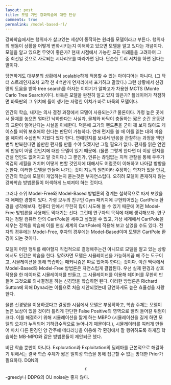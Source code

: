 ```yaml
---
layout: post
title: 모델 기반 강화학습에 대한 단상
comments: true
permalink: /model-based-rl/
---
```


강화학습에서는 행위자가 살고있는 세상이 동작하는 원리를 모델이라고 부른다. 행위자의 행동이 상황을 어떻게 변화시키는지 이해하고 있으면 모델을 알고 있다는 개념이다. 모델을 알고 있으면 무엇이 좋은가? 현재 시점에서 가능한 모든 미래들을 고려하여 그 중 최선일 것으로 사료되는 시나리오를 따라가면 된다. 단순한 트리 서치를 하면 된다는 말이다. 

당연하게도 대부분의 상황에서 scalable하게 적용할 수 있는 아이디어는 아니다. (그 닥터 스트레인지조차 고작 천 4백만개 언저리에서 포기하고 말았다.) 그런 상황에서 신경망의 도움을 받아 tree search를 하자는 이야기가 알파고가 차용한 MCTS (Monte Carlo Tree Search)이다. 바둑은 모델을 완전히 알고 있지 않은가? 플레이어가 착점하면 바둑판의 그 위치에 돌이 생기는 자명한 이치가 바로 바둑의 모델이다. 

인간의 학습, 내지는 의사 결정 과정에서 모델이 사용되는가? 물론이다. 가령 높은 곳에서 물체를 놓으면 얼마간 낙하한다는 사실과, 물체와 바닥이 충돌하는 짧은 순간 운동량의 교환이 일어난다는 사실을 이해한다. 덕분에 고가의 핸드폰을 굳이 깨 보지 않아도 케이스를 씌워 보호해야 한다는 판단이 가능하다. 연애 편지를 쓸 때 이를 읽는 대의 마음을 헤아려 수십번씩 지웠다 썼다 한다. 연애편지를 보내서 반응을 관찰하는 과정을 백만번씩 반복한다면 쓸만한 편지를 만들 수야 있겠지만 그럴 필요가 없다. 편지를 읽은 연인의 반응이 어떨 것인지에 대한 모델이 있기 때문에. (물론 그렇게 한다면 더 이상 편지를 건넬 연인도 없어지고 말 것이다.) 그 뿐인가, 인류는 끊임없는 지적 관찰을 통해 우주가 억겁의 세월을 거치며 어떻게 변할 것인지에 대해서도 어렴풋이 이해하고 나아갈 방향을 논한다. 이러한 모델을 만들어 나가는 것이 지능의 원천이라 주장하는 학자가 있을 만큼, 인간의 학습에 모델이 개입하는지 묻는것은 부자연스럽다. 오히려 모델이 존재하지 않는 강화학습 방법론들이 어색하게 느껴져야 하는 것이다.

그러나 소위 Model-Free와 Model-Based 방법론의 경계는 철학적으로 따져 보았을때 애매한 경향이 있다. 가령 모두의 친구인 Gym 패키지에 구현되어있는 CartPole 환경을 생각해보자. 컴퓨터 안에서 무한히 많이 시도해 볼 수 있기 때문에 어떤 Model-Free 방법론을 사용해도 막대기는 선다. 그런데 연구자의 목적에 대해 생각해보자. 연구자는 정말 컴퓨터 안의 CartPole을 세우고 싶었을 수 있고, 가상 세계에서 CartPole을 세우는 정책을 학습해 이를 현실 세계의 CartPole에 적용해 보고 싶었을 수도 있다. 전자의 경우에는 Model-Free, 후자의 경우에는 Model-Based이며 모델은 CartPole 환경이 되는 것이다.

모델이 어떤 행위를 해야할지 직접적으로 결정해주는건 아니므로 모델을 알고 있는 상황에서도 인간은 학습을 한다. 말하자면  모델은 시뮬레이션을 가능하게끔 해 주는 도구이고, 시뮬레이션을 통해 학습하는 매커니즘은 따로 있어야 한다는 것이다. 이런 맥락에서 Model-Based와 Model-Free 방법론은 자연스럽게 결합된다. 우선 실제 환경과 상호작용을 한 데이터로 시뮬레이터를 만들고, 그 시뮬레이터를 이용해 데이터를 무한히 만들어 그것으로 의사결정을 하는 신경망을 학습하면 된다. 이러한 방법론은 Richard Sutton에 의해 Dyna라는 이름으로 처음 제안되었는데 당연하게도 높은 효율성을 자랑한다. 

물론 신경망을 이용하겠다고 결정한 시점에서 모델은 부정확하고, 학습 주체는 모델이 높은 보상이 있을 것이라 틀리게 판단한 False Positive의 영역으로 빨려 들어갈 위험이 크다. 이를 해결하기 위해 시뮬레이션을 짧게 하는 MBPO (시뮬레이션을 길게 하면 모델의 오차가 누적되어 기하급수적으로 늘어나기 때문이다.), 시뮬레이터를 여러개 만들어 마치 다른 환경인 양 간주해 메타러닝을 이용해 각 환경에서 잘 행위하도록 하게끔 학습하는 MB-MPO와 같은 방법론들이 제안되곤 했다. 

비단 학습 뿐만이 아니다. Exploration과 Exploitation의 딜레마를 근본적으로 해결하기 위해서는 결국 학습 주체가 짧은 일회성 학습을 통해 접근할 수 없는 방대한 Prior가 필요하다. DQN의 $$\epsilon$$ -greedy나 DDPG의 OU noise는 좋지 않다.